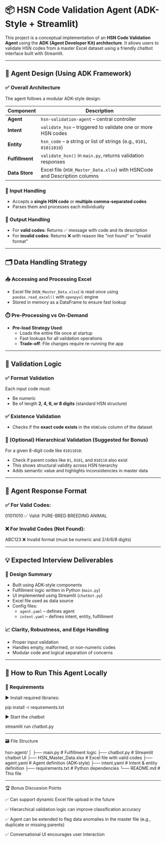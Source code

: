 # 📦 HSN Code Validation Agent (ADK-Style + Streamlit)

This project is a conceptual implementation of an **HSN Code Validation Agent** using the **ADK (Agent Developer Kit) architecture**. It allows users to validate HSN codes from a master Excel dataset using a friendly chatbot interface built with Streamlit.

---

## 🧠 Agent Design (Using ADK Framework)

### ✅ Overall Architecture

The agent follows a modular ADK-style design:

| Component       | Description |
|----------------|-------------|
| **Agent**       | `hsn-validation-agent` – central controller |
| **Intent**      | `validate_hsn` – triggered to validate one or more HSN codes |
| **Entity**      | `hsn_code` – a string or list of strings (e.g., `0101`, `01011010`) |
| **Fulfillment** | `validate_hsn()` in `main.py`, returns validation responses |
| **Data Store**  | Excel file (`HSN_Master_Data.xlsx`) with HSNCode and Description columns |

### 🧾 Input Handling

- Accepts a **single HSN code** or **multiple comma-separated codes**
- Parses them and processes each individually

### 🧾 Output Handling

- For **valid codes**: Returns ✅ message with code and its description
- For **invalid codes**: Returns ❌ with reason like "not found" or "invalid format"

---

## 🗂️ Data Handling Strategy

### 📥 Accessing and Processing Excel

- Excel file (`HSN_Master_Data.xlsx`) is read once using `pandas.read_excel()` with `openpyxl` engine
- Stored in memory as a DataFrame to ensure fast lookup

### ⏱️ Pre-Processing vs On-Demand

- **Pre-load Strategy Used**:
  - Loads the entire file once at startup
  - Fast lookups for all validation operations
  - **Trade-off**: File changes require re-running the app

---

## 🧪 Validation Logic

### ✅ Format Validation

Each input code must:
- Be numeric
- Be of length **2, 4, 6, or 8 digits** (standard HSN structure)

### ✅ Existence Validation

- Checks if the **exact code exists** in the `HSNCode` column of the dataset

### 🌲 (Optional) Hierarchical Validation (Suggested for Bonus)

For a given 8-digit code like `01011010`:
- Check if parent codes like `01`, `0101`, and `010110` also exist
- This shows structural validity across HSN hierarchy
- Adds semantic value and highlights inconsistencies in master data

---

## 💬 Agent Response Format

### ✅ For Valid Codes:
01011010 ✅ Valid: PURE-BRED BREEDING ANIMAL



### ❌ For Invalid Codes (Not Found):
ABC123 ❌ Invalid format (must be numeric and 2/4/6/8 digits)





---

## 💡 Expected Interview Deliverables

### 🧩 Design Summary

- Built using ADK-style components
- Fulfillment logic written in Python (`main.py`)
- UI implemented using Streamlit (`chatbot.py`)
- Excel file used as data source
- Config files:
  - `agent.yaml` – defines agent
  - `intent.yaml` – defines intent, entity, fulfillment

### 📈 Clarity, Robustness, and Edge Handling

- Proper input validation
- Handles empty, malformed, or non-numeric codes
- Modular code and logical separation of concerns

---

## 🚀 How to Run This Agent Locally

### 🔧 Requirements

▶️ Install required libraries:

pip install -r requirements.txt

▶️ Start the chatbot

streamlit run chatbot.py

---

🗃️ File Structure

hsn-agent/
│
├── main.py               # Fulfillment logic
├── chatbot.py            # Streamlit chatbot UI
├── HSN_Master_Data.xlsx  # Excel file with valid codes
├── agent.yaml            # Agent definition (ADK-style)
├── intent.yaml           # Intent & entity definition
├── requirements.txt      # Python dependencies
└── README.md             # This file

---

🏆 Bonus Discussion Points

✅ Can support dynamic Excel file upload in the future

✅ Hierarchical validation logic can improve classification accuracy

✅ Agent can be extended to flag data anomalies in the master file (e.g., duplicate or missing parents)

✅ Conversational UI encourages user interaction
